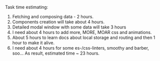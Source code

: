 Task time estimating:
1. Fetching and composing data - 2 hours.
2. Components creation will take about 4 hours.
3. Detailed modal window with some data will take 3 hours
4. I need about 4 hours to add more, MORE, MOAR css and animations.
5. About 5 hours to learn docs about local storage and routing and then 1 hour to make it alive.
6. I need about 4 hours for some es-/css-linters, smoothy and barber, soo...
As result, estimated time ~ 23 hours.
